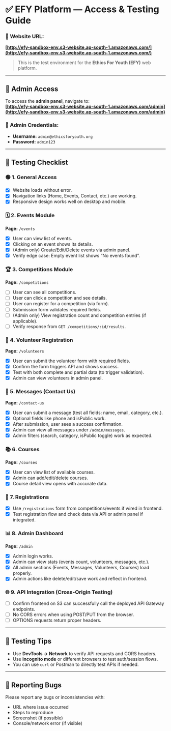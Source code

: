 # ✅ EFY Platform — Access & Testing Guide

### 📍 Website URL:
**[http://efy-sandbox-env.s3-website.ap-south-1.amazonaws.com/](http://efy-sandbox-env.s3-website.ap-south-1.amazonaws.com/)**  
> This is the test environment for the **Ethics For Youth (EFY)** web platform.

---

## 🔐 Admin Access

To access the **admin panel**, navigate to:  
**[http://efy-sandbox-env.s3-website.ap-south-1.amazonaws.com/admin](http://efy-sandbox-env.s3-website.ap-south-1.amazonaws.com/admin)**

### 🎫 Admin Credentials:
- **Username:** `admin@ethicsforyouth.org`
- **Password:** `admin123`  

---

## 🧪 Testing Checklist

### 🟢 1. General Access
- [x] Website loads without error.
- [x] Navigation links (Home, Events, Contact, etc.) are working.
- [x] Responsive design works well on desktop and mobile.

### 🗓️ 2. Events Module
**Page:** `/events`

- [x] User can view list of events.
- [x] Clicking on an event shows its details.
- [x] (Admin only) Create/Edit/Delete events via admin panel.
- [x] Verify edge case: Empty event list shows “No events found”.

### 🏆 3. Competitions Module
**Page:** `/competitions`

- [ ] User can see all competitions.
- [ ] User can click a competition and see details.
- [ ] User can register for a competition (via form).
- [ ] Submission form validates required fields.
- [ ] (Admin only) View registration count and competition entries (if applicable).
- [ ] Verify response from `GET /competitions/:id/results`.

### 📝 4. Volunteer Registration
**Page:** `/volunteers`

- [x] User can submit the volunteer form with required fields.
- [x] Confirm the form triggers API and shows success.
- [x] Test with both complete and partial data (to trigger validation).
- [x] Admin can view volunteers in admin panel.

### 💬 5. Messages (Contact Us)
**Page:** `/contact-us`

- [x] User can submit a message (test all fields: name, email, category, etc.).
- [x] Optional fields like phone and isPublic work.
- [x] After submission, user sees a success confirmation.
- [x] Admin can view all messages under `/admin/messages`.
- [x] Admin filters (search, category, isPublic toggle) work as expected.

### 📚 6. Courses
**Page:** `/courses`

- [x] User can view list of available courses.
- [x] Admin can add/edit/delete courses.
- [x] Course detail view opens with accurate data.

### 📝 7. Registrations
- [x] Use `/registrations` form from competitions/events if wired in frontend.
- [x] Test registration flow and check data via API or admin panel if integrated.

### 📊 8. Admin Dashboard
**Page:** `/admin`

- [x] Admin login works.
- [x] Admin can view stats (events count, volunteers, messages, etc.).
- [x] All admin sections (Events, Messages, Volunteers, Courses) load properly.
- [x] Admin actions like delete/edit/save work and reflect in frontend.

### 🌐 9. API Integration (Cross-Origin Testing)
- [ ] Confirm frontend on S3 can successfully call the deployed API Gateway endpoints.
- [ ] No CORS errors when using POST/PUT from the browser.
- [ ] OPTIONS requests return proper headers.

---

## 🧪 Testing Tips
- Use **DevTools → Network** to verify API requests and CORS headers.
- Use **incognito mode** or different browsers to test auth/session flows.
- You can use `curl` or Postman to directly test APIs if needed.

---

## 📝 Reporting Bugs
Please report any bugs or inconsistencies with:
- URL where issue occurred
- Steps to reproduce
- Screenshot (if possible)
- Console/network error (if visible)
